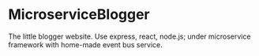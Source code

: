 # MicroserviceBlogger

The little blogger website. Use express, react, node.js; under microservice framework with home-made event bus service.
